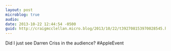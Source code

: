 ```yaml
---
layout: post
microblog: true
audio: 
date: 2013-10-22 12:44:54 -0500
guid: http://craigmcclellan.micro.blog/2013/10/22/t392708153970028545.html
---
```

Did I just see Darren Criss in the audience? #AppleEvent
